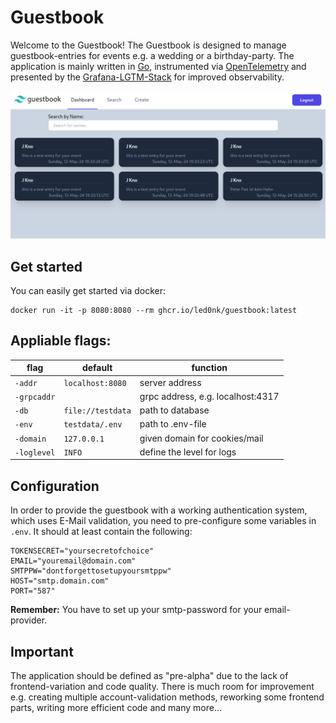 # Guestbook

Welcome to the Guestbook! The Guestbook is designed to manage guestbook-entries for events e.g. a wedding or a birthday-party.
The application is mainly written in [Go](https://go.dev/), instrumented via [OpenTelemetry](https://opentelemetry.io/) and presented by the [Grafana-LGTM-Stack](https://github.com/grafana/docker-otel-lgtm) for improved observability.

![guestbook.png](https://github.com/led0nk/guestbook/blob/main/internal/templates/img/guestbook.png)

## Get started

You can easily get started via docker:
```shell
docker run -it -p 8080:8080 --rm ghcr.io/led0nk/guestbook:latest
```


## Appliable flags:

| flag        | default          | function                          |
| ----------- | ---------------- | --------------------------------- |
| `-addr`     | `localhost:8080` | server address                    |
| `-grpcaddr` | <nil>            | grpc address, e.g. localhost:4317 |
| `-db`       | `file://testdata`  | path to database                  |
| `-env`      | `testdata/.env`    | path to .env-file                 |
| `-domain`   | `127.0.0.1`        | given domain for cookies/mail     |
| `-loglevel` | `INFO`             | define the level for logs         |

## Configuration

In order to provide the guestbook with a working authentication system, which uses E-Mail validation, you need to pre-configure some variables in `.env`.
It should at least contain the following:
```dotenv
TOKENSECRET="yoursecretofchoice"
EMAIL="youremail@domain.com"
SMTPPW="dontforgettosetupyoursmtppw"
HOST="smtp.domain.com"
PORT="587"
```

**Remember:** You have to set up your smtp-password for your email-provider.

## Important

The application should be defined as "pre-alpha" due to the lack of frontend-variation and code quality.
There is much room for improvement e.g. creating multiple account-validation methods, reworking some frontend parts, writing more efficient code and many more...

